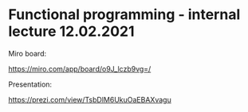 # Functional programming - internal lecture 12.02.2021

Miro board: 

https://miro.com/app/board/o9J_lczb9vg=/

Presentation:

https://prezi.com/view/TsbDlM6UkuOaEBAXvagu